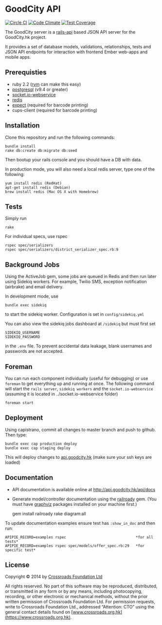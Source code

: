 # GoodCity API
[![Circle CI](https://circleci.com/gh/crossroads/api.goodcity.svg?style=svg)](https://circleci.com/gh/crossroads/api.goodcity)
[![Code Climate](https://codeclimate.com/github/crossroads/api.goodcity/badges/gpa.svg)](https://codeclimate.com/github/crossroads/api.goodcity)
[![Test Coverage](https://codeclimate.com/github/crossroads/api.goodcity/badges/coverage.svg)](https://codeclimate.com/github/crossroads/api.goodcity)

The GoodCity server is a [rails-api](https://github.com/rails-api/rails-api) based JSON API server for the GoodCity.hk project.

It provides a set of database models, validations, relationships, tests and JSON API endpoints for interaction with frontend Ember web-apps and mobile apps.

## Prerequisties

* ruby 2.2 ([rvm](http://rvm.io/) can make this easy)
* [postgresql](http://www.postgresql.org/) (v9.4 or greater)
* [socket.io-webservice](https://github.com/crossroads/socket.io-webservice)
* [redis](http://redis.io/)
* [expect](http://expect.sourceforge.net/) (required for barcode printing)
* cups-client (required for barcode printing)

## Installation

Clone this repository and run the following commands:

    bundle install
    rake db:create db:migrate db:seed

Then bootup your rails console and you should have a DB with data.

In production mode, you will also need a local redis server, type one of the following:

    yum install redis (RedHat)
    apt-get install redis (Debian)
    brew install redis (Mac OS X with Homebrew)

## Tests

Simply run

    rake

For individual specs, use rspec

    rspec spec/serializers
    rspec spec/serializers/district_serializer_spec.rb:9

## Background Jobs

Using the ActiveJob gem, some jobs are queued in Redis and then run later using Sidekiq workers.
For example, Twilio SMS, exception notification (airbrake) and email delivery.

In development mode, use

    bundle exec sidekiq

to start the sidekiq worker. Configuration is set in ```config/sidekiq.yml```

You can also view the sidekiq jobs dashboard at ```/sidekiq``` but must first set

    SIDEKIQ_USERNAME
    SIDEKIQ_PASSWORD

in the ```.env``` file. To prevent accidental data leakage, blank usernames and passwords are not accepted.

## Foreman

You can run each component individually (useful for debugging) or use ```foreman``` to get everything up and running at once.
The following command will start the ```rails server```, ```sidekiq workers``` and the ```socket.io-webservice``` (assuming it is located in ../socket.io-webservice folder)

    foreman start


## Deployment

Using capistrano, commit all changes to master branch and push to github. Then type:

    bundle exec cap production deploy
    bundle exec cap staging deploy

This will deploy changes to [api.goodcity.hk](http://api.goodcity.hk) (make sure your ssh keys are loaded)

## Documentation

* API documentation is available online at http://api.goodcity.hk/api/docs
* Generate model/controller documentation using the [railroady](https://github.com/preston/railroady) gem. (You must have [graphviz](http://www.graphviz.org/) packages installed on your machine first.)

    gem install railroady
    rake diagram:all

To update documentation examples ensure test has `:show_in_doc` and then run:

    APIPIE_RECORD=examples rspec                                *for all tests*
    APIPIE_RECORD=examples rspec spec/models/offer_spec.rb:29   *for specific test*

## License

Copyright © 2014 by [Crossroads Foundation Ltd](https://www.crossroads.org.hk)

All rights reserved. No part of this software may be reproduced, distributed, or transmitted in any form or by any means, including photocopying, recording, or other electronic or mechanical methods, without the prior written permission of Crossroads Foundation Ltd. For permission requests, write to Crossroads Foundation Ltd., addressed “Attention: CTO” using the general contact details found on [www.crossroads.org.hk](https://www.crossroads.org.hk).

